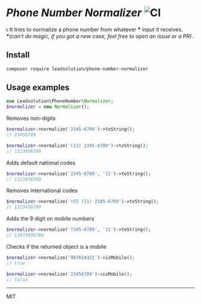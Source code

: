 # *Phone Number Normalizer* ![CI](https://github.com/leadsolution/phone-number-normalizer/workflows/CI/badge.svg)

📞 It tries to normalize a phone number from whatever __*__  input it receives.<br>
__*__*(can't do magic, if you got a new case, feel free to open an issue or a PR)*.

## Install

```bash
composer require leadsolution/phone-number-normalizer
```

## Usage examples
```php
use Leadsolution\PhoneNumber\Normalizer;
$normalizer = new Normalizer();
```

Removes non-digits
```php
$normalizer->normalize('2345-6789')->toString();
// 23456789

$normalizer->normalize('(11) 2345-6789')->toString();
// 1123456789 
```

Adds default national codes
```php
$normalizer->normalize('2345-6789', '11')->toString();
// 1123456789 
```

Removes international codes
```php
$normalizer->normalize('+55 (11) 2345-6789')->toString();
// 1123456789 
```

Adds the 9 digit on mobile numbers
```php
$normalizer->normalize('7345-6789', '11')->toString();
// 11973456789 
```

Checks if the returned object is a mobile
```php
$normalizer->normalize('987654321')->isMobile();
// true

$normalizer->normalize('23456789')->isMobile();
// false
```

---

MIT
